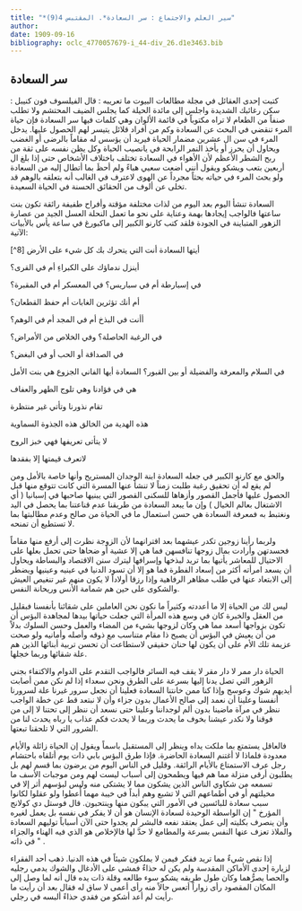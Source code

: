 ```yaml
---
title: "*سير العلم والاجتماع : سر السعادة*. المقتبس 4(9)"
author: 
date: 1909-09-16
bibliography: oclc_4770057679-i_44-div_26.d1e3463.bib
---
```




##  سر السعادة 


 كتبت  إحدى  العقائل في مجلة  مطالعات البيوت  ما تعريبه  : قال الفيلسوف  فون كنيبل  : سكن رغائبك الشديدة واجلس إلى مائدة الحيلة كما يجلس الضيف المحتشم ولا تطلب صنفاً من الطعام لا تراه مكتوباً في قائمة الألوان وهي كلمات فيها سر السعادة فإن حياة المرء تنقضي في البحث عن السعادة وكم من أفراد قلائل يتيسر لهم الحصول عليها. يدخل المرء في سن ال  عشرين  مضمار الحياة فيريد أن يؤسس له مقاماً بالرضى أو الغضب ويحاول أن يحرز أو يأخذ النمر الرابحة في يانصيب الحياة وكل يظن نفسه على ثقة من ربح الشطر الأعظم لأن الأهواء في السعادة تختلف باختلاف الأشخاص حتى إذا بلغ ال  أربعين  بتعب ويشكو ويقول أنني أضعت سعيي هباءً ولم أحظَ بما أتطال إليه من السعادة ولو بحث المرء في حياته بحثاً مجرداً عن الهوى لاعترف في الغالب أنه بتعلقه بالوهم قد تخلى عن ألوف من الحقائق الحسنة في الحياة السعيدة. 
 
 السعادة تنشأ اليوم بعد اليوم من لذات مختلفة مؤقتة وأفراح طفيفة رائقة تكون بنت ساعتها فالواجب إيجادها بهمة وعناية على نحو ما تعمل النحلة العسل الجيد من عصارة الزهور المتباينة في الجودة فلقد كتب كارنو الكبير إلى ماكبورغ في ساعة يأس بالأبيات الآتية: 

[^8] أيتها السعادة أنت التي يتحرك بك كل شيء على الأرض 

 أينزل ندماؤك على الكبراءِ أم في القرى؟ 

 في إسبارطة أم في سباريس؟ في المعسكر أم في المقبرة؟ 

 أم أنك تؤثرين الغابات أم حفظ القطعان؟ 

 أأنت في البذخ أم في المجد أم في الوهم؟ 

 في الرغبة الحاصلة؟ وفي الخلاص من الأمراض؟ 

 في الصداقة أو الحب أو في البغض؟ 

 في السلام والمعرفة والفضيلة أو بين القبور؟   السعادة أيها الفاني الجزوع هي بنت الأمل 

 هي في فؤادنا وهي تلوج الطهر والعفاف 

 تقام نذورنا وتأتي غير منتظرة 

 هذه الهدية من الخالق هذه الجذوة السماوية 

 لا يتأتى تعريفها فهي خبز الروح 

 لاتعرف قيمتها إلا بفقدها 

 والحق مع كارنو الكبير في جعله السعادة ابنة الوجدان المستريح وأنها خاصة بالأمل ومن لم يقع له أن تحقيق رغبة طلبت زمناً لا تنشأ عنها المسرة التي كانت تتوقع منها قبل الحصول عليها فأجمل القصور وأزهاها للسكنى القصور التي يبنيها صاحبها في إسبانيا ( أي الاشتغال بعالم الخيال ) وإن ما يبعد السعادة من طريقنا عدم قناعتنا بما يحصل في اليد ونغتبط به فمعرفة السعادة هي حسن استعمال ما في الحياة من صالح وعدم مطالبتها بما لا تستطيع أن تمنحه. 

 ولربما رأينا زوجين تكدر عيشهما بعد اقترانهما لأن الزوجة نظرت إلى أرفع منها مقاماً فحسدتهن وأرادت بمال زوجها تنافسهن فما هي إلا عشية أو ضحاها حتى تحمل بعلها   على الاحتيال للمعاشر يأتيها بما تريد لبذخها وإسرافها ليترك سنن الاقتصاد والبساطة ويحاول أن يسعد امرأته أكثر من إسعاد الفطرة فما هو إلا أن تسود الدنيا في عينيه وعينيها ويضطر إلى الابتعاد عنها في طلب مظاهر الرفاهية وإذا رزقا أولاداً لا يكون منهم غير تنغيص العيش والشكوى على حين هم شمامة الأنس وريحانة النفس. 

 ليس لك من الحياة إلا ما أعددته وكثيراً ما نكون نحن العاملين على شقائنا بأنفسنا فبقليل من العقل والخبرة كان في وسع هذه المرأة التي جعلت حياتها بيدها لمجاهدة البؤس أن تكون بزواجها أسعد مما هي وكان لزوجها بشيء من المضاء والعمل وحسن السلوك بدلاً من أن يعيش في البؤس أن يصبح ذا مقام متناسب مع ذوقه وأصله وأمانيه ولو صحت عزيمة تلك الأم على أن يكون لها حنان حقيقي لاستطاعت أن تحسن تربية أبنائها الذين هم علة شقائها وربما خجلها. 

 الحياة دار ممر لا دار مقر لا يقف فيه السائر فالواجب التقدم على الدوام والاكتفاء بجني   الزهور التي تصل يدنا إليها بسرعة على الطرق ونحن سعداء إذا لم نكن ممن أصابت أيديهم شوك وعوسج وإذا كنا ممن خانتنا السعادة فعلينا أن نجعل سرور غيرنا علة لسرورنا أنفسنا وعلينا أن نعمد إلى صالح الأعمال بدون جزاء وأن لا نبتعد قط عن خطة الواجب ننظر في مرآة ماضينا بدون ألم لوجداننا وعلينا حتى نسعد أن ننظر إلى تحتنا لا إلى من فوقنا ولا نكدر عيشنا بخوف ما يحدث وربما لا يحدث فكم عذاب يا رباه يحدث لنا من الشرور التي لا تلحقنا تبعتها. 

 فالعاقل يستمتع بما ملكت يداه وينظر إلى المستقبل باسماً ويقول إن الحياة زائلة والأيام معدودة فلماذا لا أغتنم السعادة الحاضرة. فإذا طرق البؤس بابي ذات يوم أتلقاه باحتشام رجل عرف الاستمتاع بالأيام الرائقة. وقليل في الناس اليوم من يرضون بما قسم لهم بل يطلبون أرقى منزلة مما هم فيها ويطمحون إلى أسباب ليست لهم ومن موجبات الأسف ما تسمعه من شكاوي الناس الذين يشكون مما لا يشتكى منه وليس لبؤسهم أثر إلا في مخيلتهم أو في أطماعهم التي لا تشبع وهم أبداً في خيبة مهما أُعطوا ولو عقلوا لكانوا سبب سعادة للبائسين في الأمور التي يبكون منها وينتحبون. قال فوستل دي كولانج   المؤرخ " إن الواسطة الوحيدة لسعادة الإنسان هو أن لا يفكر في نفسه بل يعمل لغيره وأن ينصرف بكليته إلى عمل يعتقد نفعه فالبشر لم يجدوا حتى الآن أسباباً توليهم السعادة والملاذ تعزف عنها النفس بسرعة والمطامع لا حدَّ لها فالإخلاص هو الذي فيه الهناء   والجزاء في ذاته " . 

 إذا نقص شيءٌ مما تريد ففكر فيمن لا يملكون شيئاً في هذه الدنيا. ذهب  أحد  الفقراء لزيارة  إحدى  الأماكن المقدسة ولم يكن له حذاءٌ فمشى على الأدغال والشوك يدمي رجليه والحصا يصرُّهما وكان طول طريقه يشكو سوء طالعه وقلة ذات يده قال أنه لما وصل إلى المكان المقصود رأى زواراً أتعس حالاً منه رأى أعمى لا ساق له فقال بعد أن رأيت ما رأيت لم أعد أشكو من فقدي حذاءً ألبسه في رجلي. 
